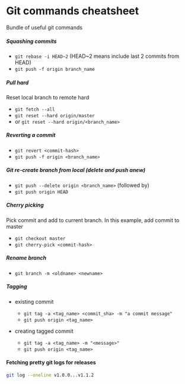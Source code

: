 # Git commands cheatsheet
Bundle of useful git commands


##### Squashing commits
  - ```git rebase -i HEAD~2``` (HEAD~2 means include last 2 commits from HEAD)
  - ```git push -f origin branch_name```

##### Pull hard
Reset local branch to remote hard

  - ```git fetch --all```
  - ```git reset --hard origin/master```
  - or ```git reset --hard origin/<branch_name>```

##### Reverting a commit
  - ```git revert <commit-hash>```
  - ```git push -f origin <branch_name>```

##### Git re-create branch from local (delete and push anew)
  - ```git push --delete origin <branch_name>```   (followed by) 
  - ```git push origin HEAD```

##### Cherry picking
Pick commit and add to current branch. In this example, add commit to master

  - ```git checkout master```
  - ```git cherry-pick <commit-hash>```

##### Rename branch
  - ```git branch -m <oldname> <newname>```

##### Tagging

  - existing commit
    - ```git tag -a <tag_name> <commit_sha> -m "a commit message"```
    - ```git push origin <tag_name>```
    
  - creating tagged commit
     - ```git tag -a <tag_name> -m "<message>"```
     - ```git push origin <tag_name>```

#### Fetching pretty git logs for releases
```bash
git log --oneline v1.0.0...v1.1.2
```
